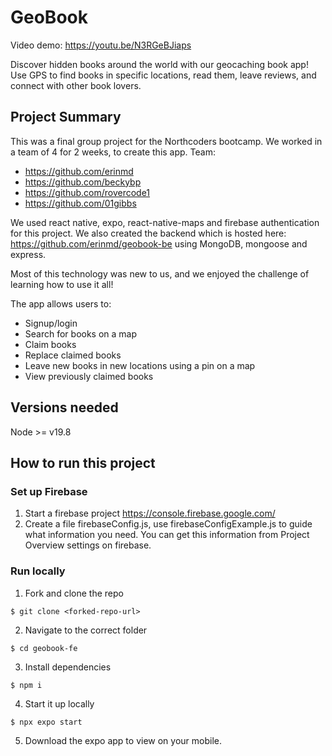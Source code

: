 # GeoBook

Video demo: https://youtu.be/N3RGeBJiaps

Discover hidden books around the world with our geocaching book app! Use GPS to find books in specific locations, read them, leave reviews, and connect with other book lovers. 

## Project Summary

This was a final group project for the Northcoders bootcamp. We worked in a team of 4 for 2 weeks, to create this app.
Team:
- https://github.com/erinmd
- https://github.com/beckybp
- https://github.com/rovercode1
- https://github.com/01gibbs

We used react native, expo, react-native-maps and firebase authentication for this project. We also created the backend which is hosted here: https://github.com/erinmd/geobook-be
using MongoDB, mongoose and express. 

Most of this technology was new to us, and we enjoyed the challenge of learning how to use it all!

The app allows users to:
- Signup/login
- Search for books on a map
- Claim books
- Replace claimed books
- Leave new books in new locations using a pin on a map
- View previously claimed books

## Versions needed
Node >= v19.8

## How to run this project

### Set up Firebase

1. Start a firebase project https://console.firebase.google.com/
2. Create a file firebaseConfig.js, use firebaseConfigExample.js to guide what information you need. You can get this information from Project Overview settings on firebase.

### Run locally

1. Fork and clone the repo

````
$ git clone <forked-repo-url>
````
2. Navigate to the correct folder
````
$ cd geobook-fe
````
3. Install dependencies
````
$ npm i
````
4. Start it up locally
````
$ npx expo start
````
5. Download the expo app to view on your mobile.